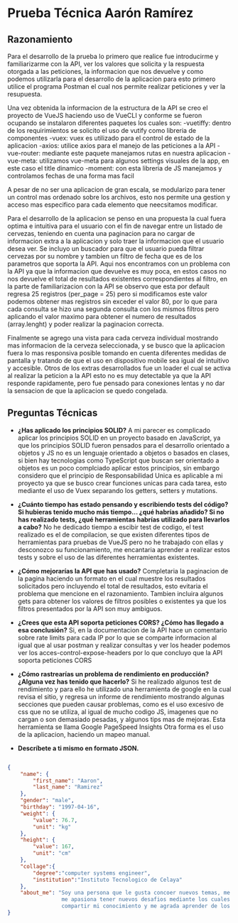# Prueba Técnica Aarón Ramírez

## Razonamiento

Para el desarrollo de la prueba lo primero que realice fue introducirme y familiarizarme con la API,
ver los valores que solicita y la respuesta otorgada a las peticiones, la informacion que nos devuelve
y como podemos utilizarla para el desarrollo de la aplicacion para esto primero utilice el programa 
Postman el cual nos permite realizar peticiones y ver la resupuesta.

Una vez obtenida la informacion de la estructura de la API se creo el proyecto de VueJS haciendo uso 
de VueCLI y conforme se fueron ocupando se instalaron diferentes paquetes los cuales son: 
    -vuetiffy: dentro de los requirimientos se solicito el uso de vutify como libreria de componentes
    -vuex: vuex es utilizado para el control de estado de la aplicacion
    -axios: utilice axios para el manejo de las peticiones a la API
    -vue-router: mediante este paquete manejamos rutas en nuestra aplicacion
    -vue-meta: utilizamos vue-meta para algunos settings visuales de la app, en este caso el title dinamico
    -moment: con esta libreria de JS manejamos y controlamos fechas de una forma mas facil
    
A pesar de no ser una aplicacion de gran escala, se modularizo para tener un control mas ordenado sobre los 
archivos, esto nos permite una gestion y acceso mas especifico para cada elemento que neecsitamos modificar. 

Para el desarrollo de la aplicacion se penso en una propuesta la cual fuera optima e intuitiva para el usuario 
con el fin de navegar entre un listado de cervezas, teniendo en cuenta una paginacion para no cargar de informacion
extra a la aplicacion y solo traer la informacion que el usuario desea ver. Se incluyo un buscador para que el usuario
pueda filtrar cervezas por su nombre y tambien un filtro de fecha que es de los parametros que soporta la API.
Aqui nos encontramos con un problema con la API ya que la informacion que devuelve es muy poca, en estos casos no 
nos devuelve el total de resultados existentes correspondientes al filtro, en la parte de familiarizacion con la API
se observo que esta por default regresa 25 registros (per_page = 25) pero si modificamos este valor podemos obtener 
mas registros sin exceder el valor 80, por lo que para cada consulta se hizo una segunda consulta con los mismos filtros
pero aplicando el valor maximo para obtener el numero de resultados (array.lenght) y poder realizar la paginacion correcta.

Finalmente se agrego una vista para cada cerveza individual mostrando mas informacion de la cerveza seleccionada, 
y se busco que la aplicacion fuera lo mas responsiva posible tomando en cuenta diferentes medidas de pantalla y 
tratando de que el uso en dispositivo mobile sea igual de intuitivo y accesible. Otros de los extras desarrollados fue un
loader el cual se activa al realizar la peticion a la API esto no es muy detectable ya que la API responde rapidamente, 
pero fue pensado para conexiones lentas y no dar la sensacion de que la aplicacion se quedo congelada. 



## Preguntas Técnicas

- **¿Has aplicado los principios SOLID?**
    A mi parecer es complicado aplicar los principios SOLID en un proyecto basado en JavaScript, ya que los principios 
    SOLID fueron pensados para el desarrollo orientado a objetos y JS no es un lenguaje orientado a objetos o basados en 
    clases, si bien hay tecnologias como TypeScript que buscan ser orientado a objetos es un poco complciado 
    aplicar estos principios, sin embargo considero que el principio de Responsabilidad Unica es aplicable a mi proyecto 
    ya que se busco crear funciones unicas para cada tarea, esto mediante el uso de Vuex separando los getters, setters y 
    mutations. 
    
- **¿Cuánto tiempo has estado pensando y escribiendo tests del código? 
    Si hubieras tenido mucho más tiempo... ¿qué habrías añadido? 
    Si no has realizado tests, ¿qué herramientas habrías utilizado para llevarlos a cabo?**
    No he dedicado tiempo a escibir test de codigo, el test realizado es el de compilacion, se que existen diferentes tipos 
    de herramientas para pruebas de VueJS pero no he trabajado con ellas y desconozco su funcionamiento, me encantaria 
    aprender a realizar estos tests y sobre el uso de las diferentes herramientas existentes. 
    
- **¿Cómo mejorarías la API que has usado?**
    Completaria la paginacion de la pagina haciendo un formato en el cual muestre los resultados solicitados pero incluyendo 
    el total de resultados, esto evitaria el problema que mencione en el razonamiento. Tambien incluira algunos gets para obtener
    los valores de filtros posibles o existentes ya que los filtros presentados por la API son muy ambiguos. 
    
- **¿Crees que esta API soporta peticiones CORS? ¿Cómo has llegado a esa conclusión?**
    Si, en la documentacion de la API hace un comentario sobre rate limits para cada IP por lo que se comparte informacion 
    al igual que al usar postman y realizar consultas y ver los header podemos ver los acces-control-expose-headers por 
    lo que concluyo que la API soporta peticiones CORS
    
- **¿Cómo rastrearías un problema de rendimiento en producción? ¿Alguna vez has tenido que hacerlo?**
    Si he realizado algunos test de rendimiento y para ello he utilizado una herramienta de google en la cual revisa el sitio, 
    y regresa un informe de rendimiento mostrando algunas secciones que pueden causar problemas, como es el uso excesivo de css 
    que no se utiliza, al igual de mucho codigo JS, imagenes que no cargan o son demasiado pesadas, y algunos tips mas de mejoras. 
    Esta herramienta se llama Google PageSpeed Insights
    Otra forma es el uso de la aplicacion, haciendo un mapeo manual.
    
- **Descríbete a ti mismo en formato JSON.**
```json

{
    "name": {
        "first_name": "Aaron",
        "last_name": "Ramirez"
    },
    "gender": "male",
    "birthday": "1997-04-16",
    "weight": {
        "value": 76.7,
        "unit": "kg"
    },
    "height": {
        "value": 167,
        "unit": "cm"
    },
    "collage":{
        "degree":"computer systems engineer",
        "institution":"Instituto Tecnologico de Celaya"
    },
    "about_me": "Soy una persona que le gusta concoer nuevos temas, me gusta probar diferentes experiencias, viajar, deportes, 
                 me apasiona tener nuevos desafios mediante los cuales pueda crecer como persona y profesionalmente, siempre procuro 
                 compartir mi conocimiento y me agrada aprender de los demas."
}

```
